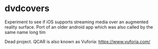 # dvdcovers
Experiment to see if iOS supports streaming media over an augmented reality surface. Port of an older android app which was also called by the same name long tim

Dead project. QCAR is also known as Vuforia: https://www.vuforia.com/
